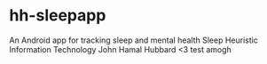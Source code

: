 # hh-sleepapp
An Android app for tracking sleep and mental health
Sleep Heuristic Information Technology
John Hamal Hubbard <3
test amogh


